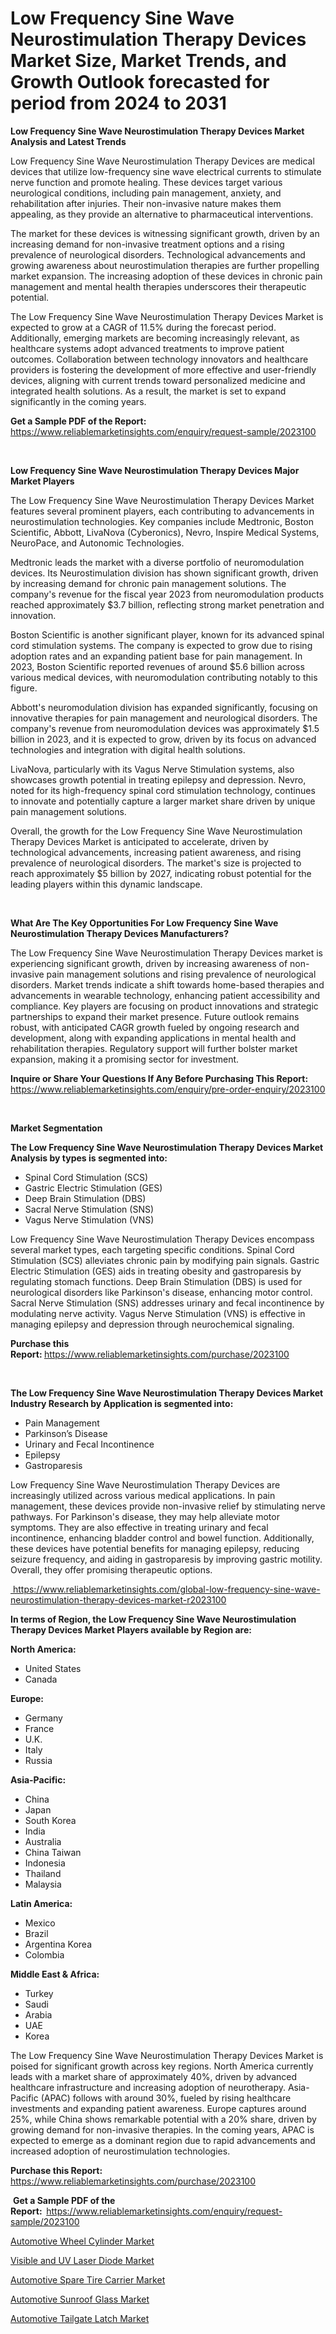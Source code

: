 <p><h1>Low Frequency Sine Wave Neurostimulation Therapy Devices Market Size, Market Trends, and Growth Outlook forecasted for period from 2024 to 2031</h1></p><p><strong>Low Frequency Sine Wave Neurostimulation Therapy Devices Market Analysis and Latest Trends</strong></p>
<p><p>Low Frequency Sine Wave Neurostimulation Therapy Devices are medical devices that utilize low-frequency sine wave electrical currents to stimulate nerve function and promote healing. These devices target various neurological conditions, including pain management, anxiety, and rehabilitation after injuries. Their non-invasive nature makes them appealing, as they provide an alternative to pharmaceutical interventions.</p><p>The market for these devices is witnessing significant growth, driven by an increasing demand for non-invasive treatment options and a rising prevalence of neurological disorders. Technological advancements and growing awareness about neurostimulation therapies are further propelling market expansion. The increasing adoption of these devices in chronic pain management and mental health therapies underscores their therapeutic potential.</p><p>The Low Frequency Sine Wave Neurostimulation Therapy Devices Market is expected to grow at a CAGR of 11.5% during the forecast period. Additionally, emerging markets are becoming increasingly relevant, as healthcare systems adopt advanced treatments to improve patient outcomes. Collaboration between technology innovators and healthcare providers is fostering the development of more effective and user-friendly devices, aligning with current trends toward personalized medicine and integrated health solutions. As a result, the market is set to expand significantly in the coming years.</p></p>
<p><strong>Get a Sample PDF of the Report:&nbsp;</strong> <a href="https://www.reliablemarketinsights.com/enquiry/request-sample/2023100?utm_campaign=1731&utm_medium=2&utm_source=Github&utm_content=ia&utm_term=28102024&utm_id=low-frequency-sine-wave-neurostimulation-therapy-devices">https://www.reliablemarketinsights.com/enquiry/request-sample/2023100</a></p>
<p>&nbsp;</p>
<p><strong>Low Frequency Sine Wave Neurostimulation Therapy Devices Major Market Players</strong></p>
<p><p>The Low Frequency Sine Wave Neurostimulation Therapy Devices Market features several prominent players, each contributing to advancements in neurostimulation technologies. Key companies include Medtronic, Boston Scientific, Abbott, LivaNova (Cyberonics), Nevro, Inspire Medical Systems, NeuroPace, and Autonomic Technologies.</p><p>Medtronic leads the market with a diverse portfolio of neuromodulation devices. Its Neurostimulation division has shown significant growth, driven by increasing demand for chronic pain management solutions. The company's revenue for the fiscal year 2023 from neuromodulation products reached approximately $3.7 billion, reflecting strong market penetration and innovation.</p><p>Boston Scientific is another significant player, known for its advanced spinal cord stimulation systems. The company is expected to grow due to rising adoption rates and an expanding patient base for pain management. In 2023, Boston Scientific reported revenues of around $5.6 billion across various medical devices, with neuromodulation contributing notably to this figure.</p><p>Abbott's neuromodulation division has expanded significantly, focusing on innovative therapies for pain management and neurological disorders. The company's revenue from neuromodulation devices was approximately $1.5 billion in 2023, and it is expected to grow, driven by its focus on advanced technologies and integration with digital health solutions.</p><p>LivaNova, particularly with its Vagus Nerve Stimulation systems, also showcases growth potential in treating epilepsy and depression. Nevro, noted for its high-frequency spinal cord stimulation technology, continues to innovate and potentially capture a larger market share driven by unique pain management solutions.</p><p>Overall, the growth for the Low Frequency Sine Wave Neurostimulation Therapy Devices Market is anticipated to accelerate, driven by technological advancements, increasing patient awareness, and rising prevalence of neurological disorders. The market's size is projected to reach approximately $5 billion by 2027, indicating robust potential for the leading players within this dynamic landscape.</p></p>
<p>&nbsp;</p>
<p><strong>What Are The Key Opportunities For Low Frequency Sine Wave Neurostimulation Therapy Devices Manufacturers?</strong></p>
<p><p>The Low Frequency Sine Wave Neurostimulation Therapy Devices market is experiencing significant growth, driven by increasing awareness of non-invasive pain management solutions and rising prevalence of neurological disorders. Market trends indicate a shift towards home-based therapies and advancements in wearable technology, enhancing patient accessibility and compliance. Key players are focusing on product innovations and strategic partnerships to expand their market presence. Future outlook remains robust, with anticipated CAGR growth fueled by ongoing research and development, along with expanding applications in mental health and rehabilitation therapies. Regulatory support will further bolster market expansion, making it a promising sector for investment.</p></p>
<p><strong>Inquire or Share Your Questions If Any Before Purchasing This Report:</strong> <a href="https://www.reliablemarketinsights.com/enquiry/pre-order-enquiry/2023100?utm_campaign=1731&utm_medium=2&utm_source=Github&utm_content=ia&utm_term=28102024&utm_id=low-frequency-sine-wave-neurostimulation-therapy-devices">https://www.reliablemarketinsights.com/enquiry/pre-order-enquiry/2023100</a></p>
<p>&nbsp;</p>
<p><strong>Market Segmentation</strong></p>
<p><strong>The Low Frequency Sine Wave Neurostimulation Therapy Devices Market Analysis by types is segmented into:</strong></p>
<p><ul><li>Spinal Cord Stimulation (SCS)</li><li>Gastric Electric Stimulation (GES)</li><li>Deep Brain Stimulation (DBS)</li><li>Sacral Nerve Stimulation (SNS)</li><li>Vagus Nerve Stimulation (VNS)</li></ul></p>
<p><p>Low Frequency Sine Wave Neurostimulation Therapy Devices encompass several market types, each targeting specific conditions. Spinal Cord Stimulation (SCS) alleviates chronic pain by modifying pain signals. Gastric Electric Stimulation (GES) aids in treating obesity and gastroparesis by regulating stomach functions. Deep Brain Stimulation (DBS) is used for neurological disorders like Parkinson's disease, enhancing motor control. Sacral Nerve Stimulation (SNS) addresses urinary and fecal incontinence by modulating nerve activity. Vagus Nerve Stimulation (VNS) is effective in managing epilepsy and depression through neurochemical signaling.</p></p>
<p><strong>Purchase this Report:&nbsp;</strong><a href="https://www.reliablemarketinsights.com/purchase/2023100?utm_campaign=1731&utm_medium=2&utm_source=Github&utm_content=ia&utm_term=28102024&utm_id=low-frequency-sine-wave-neurostimulation-therapy-devices">https://www.reliablemarketinsights.com/purchase/2023100</a></p>
<p>&nbsp;</p>
<p><strong>The Low Frequency Sine Wave Neurostimulation Therapy Devices Market Industry Research by Application is segmented into:</strong></p>
<p><ul><li>Pain Management</li><li>Parkinson’s Disease</li><li>Urinary and Fecal Incontinence</li><li>Epilepsy</li><li>Gastroparesis</li></ul></p>
<p><p>Low Frequency Sine Wave Neurostimulation Therapy Devices are increasingly utilized across various medical applications. In pain management, these devices provide non-invasive relief by stimulating nerve pathways. For Parkinson's disease, they may help alleviate motor symptoms. They are also effective in treating urinary and fecal incontinence, enhancing bladder control and bowel function. Additionally, these devices have potential benefits for managing epilepsy, reducing seizure frequency, and aiding in gastroparesis by improving gastric motility. Overall, they offer promising therapeutic options.</p></p>
<p><a href="https://www.reliablemarketinsights.com/global-low-frequency-sine-wave-neurostimulation-therapy-devices-market-r2023100?utm_campaign=1731&utm_medium=2&utm_source=Github&utm_content=ia&utm_term=28102024&utm_id=low-frequency-sine-wave-neurostimulation-therapy-devices">&nbsp;https://www.reliablemarketinsights.com/global-low-frequency-sine-wave-neurostimulation-therapy-devices-market-r2023100</a></p>
<p><strong>In terms of Region, the Low Frequency Sine Wave Neurostimulation Therapy Devices Market Players available by Region are:</strong></p>
<p>
    <p> <strong> North America: </strong>
        <ul>
            <li>United States</li>
            <li>Canada</li>
        </ul>
        </p> 
    <p> <strong> Europe: </strong>
        <ul>
            <li>Germany</li>
            <li>France</li>
            <li>U.K.</li>
            <li>Italy</li>
            <li>Russia</li>
        </ul>
        </p> 
    <p> <strong> Asia-Pacific: </strong>
        <ul>
            <li>China</li>
            <li>Japan</li>
            <li>South Korea</li>
            <li>India</li>
            <li>Australia</li>
            <li>China Taiwan</li>
            <li>Indonesia</li>
            <li>Thailand</li>
            <li>Malaysia</li>
        </ul>
        </p> 
    <p> <strong> Latin America: </strong>
        <ul>
            <li>Mexico</li>
            <li>Brazil</li>
            <li>Argentina Korea</li>
            <li>Colombia</li>
        </ul>
        </p> 
    <p> <strong> Middle East & Africa: </strong>
        <ul>
            <li>Turkey</li>
            <li>Saudi</li>
            <li>Arabia</li>
            <li>UAE</li>
            <li>Korea</li>
        </ul>
    </p>
    </p>
<p><p>The Low Frequency Sine Wave Neurostimulation Therapy Devices Market is poised for significant growth across key regions. North America currently leads with a market share of approximately 40%, driven by advanced healthcare infrastructure and increasing adoption of neurotherapy. Asia-Pacific (APAC) follows with around 30%, fueled by rising healthcare investments and expanding patient awareness. Europe captures around 25%, while China shows remarkable potential with a 20% share, driven by growing demand for non-invasive therapies. In the coming years, APAC is expected to emerge as a dominant region due to rapid advancements and increased adoption of neurostimulation technologies.</p></p>
<p><strong>Purchase this Report: </strong><a href="https://www.reliablemarketinsights.com/purchase/2023100?utm_campaign=1731&utm_medium=2&utm_source=Github&utm_content=ia&utm_term=28102024&utm_id=low-frequency-sine-wave-neurostimulation-therapy-devices">https://www.reliablemarketinsights.com/purchase/2023100</a></p>
<p>&nbsp;<strong>Get a Sample PDF of the Report:&nbsp;&nbsp;</strong><a href="https://www.reliablemarketinsights.com/enquiry/request-sample/2023100?utm_campaign=1731&utm_medium=2&utm_source=Github&utm_content=ia&utm_term=28102024&utm_id=low-frequency-sine-wave-neurostimulation-therapy-devices">https://www.reliablemarketinsights.com/enquiry/request-sample/2023100</a></p>
<p><strong></strong></p>
<p><p><a href="https://www.linkedin.com/pulse/surfing-automotive-wheel-cylinder-wave-riding-market-currents-2t3if?utm_campaign=1731&utm_medium=2&utm_source=Github&utm_content=ia&utm_term=28102024&utm_id=low-frequency-sine-wave-neurostimulation-therapy-devices">Automotive Wheel Cylinder Market</a></p><p><a href="https://www.linkedin.com/pulse/global-visible-uv-laser-diode-85-cagr-forecast-2024-2031-4ydgf?trk=public_post_embed_feed-article-content&utm_campaign=1731&utm_medium=2&utm_source=Github&utm_content=ia&utm_term=28102024&utm_id=low-frequency-sine-wave-neurostimulation-therapy-devices">Visible and UV Laser Diode Market</a></p><p><a href="https://www.linkedin.com/pulse/future-innovation-global-automotive-spare-tire-carrier-market-dnamf?trk=public_post_embed_feed-article-content&utm_campaign=1731&utm_medium=2&utm_source=Github&utm_content=ia&utm_term=28102024&utm_id=low-frequency-sine-wave-neurostimulation-therapy-devices">Automotive Spare Tire Carrier Market</a></p><p><a href="https://www.linkedin.com/pulse/automotive-sunroof-glass-market-velocity-138-cagr-trajectory-0q6of?trk=public_post_embed_feed-article-content&utm_campaign=1731&utm_medium=2&utm_source=Github&utm_content=ia&utm_term=28102024&utm_id=low-frequency-sine-wave-neurostimulation-therapy-devices">Automotive Sunroof Glass Market</a></p><p><a href="https://www.linkedin.com/pulse/competitive-intelligence-automotive-tailgate-latch-market-key-istbc?utm_campaign=1731&utm_medium=2&utm_source=Github&utm_content=ia&utm_term=28102024&utm_id=low-frequency-sine-wave-neurostimulation-therapy-devices">Automotive Tailgate Latch Market</a></p></p>